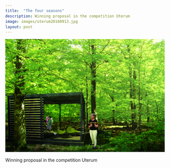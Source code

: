 ```yaml
---
title:  "The four seasons"
description: Winning proposal in the competition Uterum
image: images/uterum20160913.jpg
layout: post
---
```


![Uterum](/images/uterum20160913.jpg)

Winning proposal in the competition Uterum
